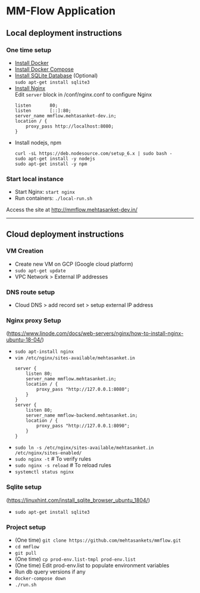 # MM-Flow Application

## Local deployment instructions

### One time setup
* [Install Docker](https://docs.docker.com/engine/install/ubuntu/)
* [Install Docker Compose](https://docs.docker.com/compose/install/)
* [Install SQLite Database](https://linuxhint.com/install_sqlite_browser_ubuntu_1804/) (Optional) <br/>
  `sudo apt-get install sqlite3`
* [Install Nginx](http://nginx.org/en/docs/windows.html)<br/>
  Edit `server` block in <nginx-folder>/conf/nginx.conf to configure Nginx
  ```
  listen       80;
  listen       [::]:80;
  server_name mmflow.mehtasanket-dev.in;
  location / {
      proxy_pass http://localhost:8080;
  }
  ```
* Install nodejs, npm
  ```
  curl -sL https://deb.nodesource.com/setup_6.x | sudo bash -
  sudo apt-get install -y nodejs
  sudo apt-get install -y npm
  ```

### Start local instance
* Start Nginx: `start nginx`
* Run containers: `./local-run.sh`

Access the site at http://mmflow.mehtasanket-dev.in/

---

## Cloud deployment instructions

### VM Creation
* Create new VM on GCP (Google cloud platform)
* `sudo apt-get update`
* VPC Network > External IP addresses

### DNS route setup
* Cloud DNS > add record set > setup external IP address

### Nginx proxy Setup
(https://www.linode.com/docs/web-servers/nginx/how-to-install-nginx-ubuntu-18-04/)
* `sudo apt-install nginx`
* `vim /etc/nginx/sites-available/mehtasanket.in`
  ```
  server {
      listen 80;
      server_name mmflow.mehtasanket.in;
      location / {
          proxy_pass "http://127.0.0.1:8080";
      }
  }
  server {
      listen 80;
      server_name mmflow-backend.mehtasanket.in;
      location / {
          proxy_pass "http://127.0.0.1:8090";
      }
  }
  ```
* `sudo ln -s /etc/nginx/sites-available/mehtasanket.in /etc/nginx/sites-enabled/`
* `sudo nginx -t` # To verify rules
* `sudo nginx -s reload` 	# To reload rules
* `systemctl status nginx`

### Sqlite setup
(https://linuxhint.com/install_sqlite_browser_ubuntu_1804/)
* `sudo apt-get install sqlite3`

### Project setup
* (One time) `git clone https://github.com/mehtasankets/mmflow.git`
* `cd mmflow`
* `git pull`
* (One time) `cp prod-env.list-tmpl prod-env.list`
* (One time) Edit prod-env.list to populate environment variables
* Run db query versions if any
* `docker-compose down`
* `./run.sh`